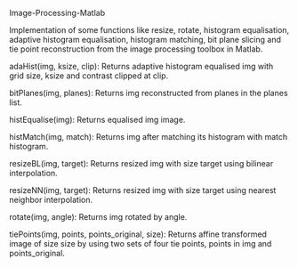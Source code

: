 Image-Processing-Matlab


Implementation of some functions like resize, rotate, histogram equalisation, adaptive histogram equalisation, histogram matching, bit plane slicing and tie point reconstruction from the image processing toolbox in Matlab.

adaHist(img, ksize, clip): Returns adaptive histogram equalised img with grid size, ksize and contrast clipped at clip.

bitPlanes(img, planes): Returns img reconstructed from planes in the planes list.

histEqualise(img): Returns equalised img image.

histMatch(img, match): Returns img after matching its histogram with match histogram.

resizeBL(img, target): Returns resized img with size target using bilinear interpolation.

resizeNN(img, target): Returns resized img with size target using nearest neighbor interpolation.

rotate(img, angle): Returns img rotated by angle.

tiePoints(img, points, points_original, size): Returns affine transformed image of size size by using two sets of four tie points, points in img and points_original.
